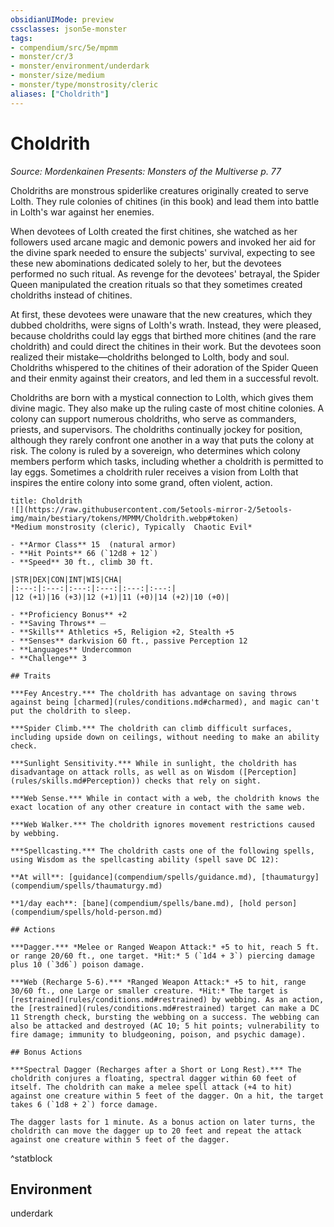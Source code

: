 ```yaml
---
obsidianUIMode: preview
cssclasses: json5e-monster
tags:
- compendium/src/5e/mpmm
- monster/cr/3
- monster/environment/underdark
- monster/size/medium
- monster/type/monstrosity/cleric
aliases: ["Choldrith"]
---
```

# Choldrith
*Source: Mordenkainen Presents: Monsters of the Multiverse p. 77*  

Choldriths are monstrous spiderlike creatures originally created to serve Lolth. They rule colonies of chitines (in this book) and lead them into battle in Lolth's war against her enemies.

When devotees of Lolth created the first chitines, she watched as her followers used arcane magic and demonic powers and invoked her aid for the divine spark needed to ensure the subjects' survival, expecting to see these new abominations dedicated solely to her, but the devotees performed no such ritual. As revenge for the devotees' betrayal, the Spider Queen manipulated the creation rituals so that they sometimes created choldriths instead of chitines.

At first, these devotees were unaware that the new creatures, which they dubbed choldriths, were signs of Lolth's wrath. Instead, they were pleased, because choldriths could lay eggs that birthed more chitines (and the rare choldrith) and could direct the chitines in their work. But the devotees soon realized their mistake—choldriths belonged to Lolth, body and soul. Choldriths whispered to the chitines of their adoration of the Spider Queen and their enmity against their creators, and led them in a successful revolt.

Choldriths are born with a mystical connection to Lolth, which gives them divine magic. They also make up the ruling caste of most chitine colonies. A colony can support numerous choldriths, who serve as commanders, priests, and supervisors. The choldriths continually jockey for position, although they rarely confront one another in a way that puts the colony at risk. The colony is ruled by a sovereign, who determines which colony members perform which tasks, including whether a choldrith is permitted to lay eggs. Sometimes a choldrith ruler receives a vision from Lolth that inspires the entire colony into some grand, often violent, action.

```ad-statblock
title: Choldrith
![](https://raw.githubusercontent.com/5etools-mirror-2/5etools-img/main/bestiary/tokens/MPMM/Choldrith.webp#token)
*Medium monstrosity (cleric), Typically  Chaotic Evil*

- **Armor Class** 15  (natural armor)
- **Hit Points** 66 (`12d8 + 12`)
- **Speed** 30 ft., climb 30 ft.

|STR|DEX|CON|INT|WIS|CHA|
|:---:|:---:|:---:|:---:|:---:|:---:|
|12 (+1)|16 (+3)|12 (+1)|11 (+0)|14 (+2)|10 (+0)|

- **Proficiency Bonus** +2
- **Saving Throws** ⏤
- **Skills** Athletics +5, Religion +2, Stealth +5
- **Senses** darkvision 60 ft., passive Perception 12
- **Languages** Undercommon
- **Challenge** 3

## Traits

***Fey Ancestry.*** The choldrith has advantage on saving throws against being [charmed](rules/conditions.md#charmed), and magic can't put the choldrith to sleep.

***Spider Climb.*** The choldrith can climb difficult surfaces, including upside down on ceilings, without needing to make an ability check.

***Sunlight Sensitivity.*** While in sunlight, the choldrith has disadvantage on attack rolls, as well as on Wisdom ([Perception](rules/skills.md#Perception)) checks that rely on sight.

***Web Sense.*** While in contact with a web, the choldrith knows the exact location of any other creature in contact with the same web.

***Web Walker.*** The choldrith ignores movement restrictions caused by webbing.

***Spellcasting.*** The choldrith casts one of the following spells, using Wisdom as the spellcasting ability (spell save DC 12):

**At will**: [guidance](compendium/spells/guidance.md), [thaumaturgy](compendium/spells/thaumaturgy.md)

**1/day each**: [bane](compendium/spells/bane.md), [hold person](compendium/spells/hold-person.md)

## Actions

***Dagger.*** *Melee or Ranged Weapon Attack:* +5 to hit, reach 5 ft. or range 20/60 ft., one target. *Hit:* 5 (`1d4 + 3`) piercing damage plus 10 (`3d6`) poison damage.

***Web (Recharge 5-6).*** *Ranged Weapon Attack:* +5 to hit, range 30/60 ft., one Large or smaller creature. *Hit:* The target is [restrained](rules/conditions.md#restrained) by webbing. As an action, the [restrained](rules/conditions.md#restrained) target can make a DC 11 Strength check, bursting the webbing on a success. The webbing can also be attacked and destroyed (AC 10; 5 hit points; vulnerability to fire damage; immunity to bludgeoning, poison, and psychic damage).

## Bonus Actions

***Spectral Dagger (Recharges after a Short or Long Rest).*** The choldrith conjures a floating, spectral dagger within 60 feet of itself. The choldrith can make a melee spell attack (+4 to hit) against one creature within 5 feet of the dagger. On a hit, the target takes 6 (`1d8 + 2`) force damage.

The dagger lasts for 1 minute. As a bonus action on later turns, the choldrith can move the dagger up to 20 feet and repeat the attack against one creature within 5 feet of the dagger.
```
^statblock

## Environment

underdark
